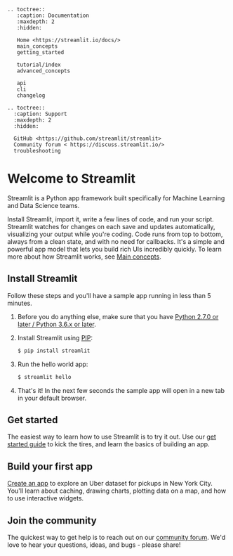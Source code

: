 ```eval_rst
.. toctree::
   :caption: Documentation
   :maxdepth: 2
   :hidden:

   Home <https://streamlit.io/docs/>
   main_concepts
   getting_started

   tutorial/index
   advanced_concepts

   api
   cli
   changelog

.. toctree::
  :caption: Support
  :maxdepth: 2
  :hidden:

  GitHub <https://github.com/streamlit/streamlit>
  Community forum < https://discuss.streamlit.io/>
  troubleshooting

```

# Welcome to Streamlit

Streamlit is a Python app framework built specifically for Machine Learning and Data Science teams.

Install Streamlit, import it, write a few lines of code, and run your script. Streamlit watches for changes on each save and updates automatically, visualizing your output while you're coding. Code runs from top to bottom, always from a clean state, and with no need for callbacks. It's a simple and powerful app model that lets you build rich UIs incredibly quickly. To learn more about how Streamlit works, see [Main concepts](main_concepts.md).

## Install Streamlit

Follow these steps and you'll have a sample app running in less than 5 minutes.

1. Before you do anything else, make sure that you have [Python 2.7.0 or later / Python 3.6.x or later](https://www.python.org/downloads/).
2. Install Streamlit using [PIP](https://pip.pypa.io/en/stable/installing/):
   ```bash
   $ pip install streamlit
   ```
3. Run the hello world app:

   ```bash
   $ streamlit hello
   ```

4. That's it! In the next few seconds the sample app will open in a new tab in your default browser.

## Get started

The easiest way to learn how to use Streamlit is to try it out. Use our [get started guide](getting_started.md) to kick the tires, and learn the basics of building an app.

## Build your first app

[Create an app](tutorial/create_a_data_explorer_app.md) to explore an Uber dataset for pickups in New York City. You'll learn about caching, drawing charts, plotting data on a map, and how to use interactive widgets.

## Join the community

The quickest way to get help is to reach out on our [community forum](https://discuss.streamlit.io/). We'd love to hear your questions, ideas, and bugs - please share!
